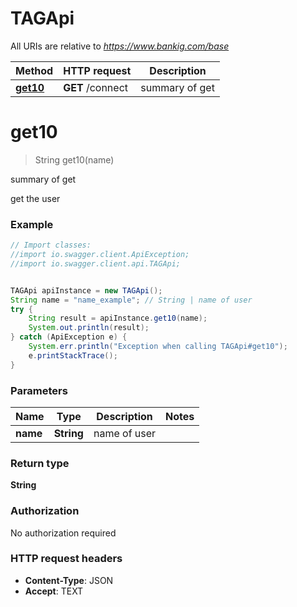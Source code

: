 # TAGApi

All URIs are relative to *https://www.bankig.com/base*

Method | HTTP request | Description
------------- | ------------- | -------------
[**get10**](TAGApi.md#get10) | **GET** /connect | summary of get


<a name="get10"></a>
# **get10**
> String get10(name)

summary of get

get the user

### Example
```java
// Import classes:
//import io.swagger.client.ApiException;
//import io.swagger.client.api.TAGApi;


TAGApi apiInstance = new TAGApi();
String name = "name_example"; // String | name of user
try {
    String result = apiInstance.get10(name);
    System.out.println(result);
} catch (ApiException e) {
    System.err.println("Exception when calling TAGApi#get10");
    e.printStackTrace();
}
```

### Parameters

Name | Type | Description  | Notes
------------- | ------------- | ------------- | -------------
 **name** | **String**| name of user |

### Return type

**String**

### Authorization

No authorization required

### HTTP request headers

 - **Content-Type**: JSON
 - **Accept**: TEXT

